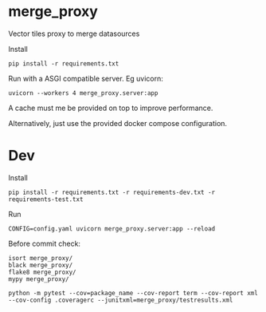 # merge_proxy

Vector tiles proxy to merge datasources


Install
```
pip install -r requirements.txt
```

Run with a ASGI compatible server. Eg uvicorn:
```
uvicorn --workers 4 merge_proxy.server:app
```
A cache must me be provided on top to improve performance.


Alternatively, just use the provided docker compose configuration.

# Dev

Install
```
pip install -r requirements.txt -r requirements-dev.txt -r requirements-test.txt
```

Run
```
CONFIG=config.yaml uvicorn merge_proxy.server:app --reload
```

Before commit check:
```
isort merge_proxy/
black merge_proxy/
flake8 merge_proxy/
mypy merge_proxy/

python -m pytest --cov=package_name --cov-report term --cov-report xml --cov-config .coveragerc --junitxml=merge_proxy/testresults.xml
```
